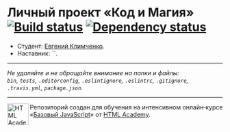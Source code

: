 # Личный проект «Код и Магия» [![Build status][travis-image]][travis-url] [![Dependency status][dependency-image]][dependency-url]

* Студент: [Евгений Климченко](https://up.htmlacademy.ru/javascript/6/user/181536).
* Наставник: ``.

---

_Не удаляйте и не обращайте внимание на папки и файлы:_<br>
_`bin`, `tests`, `.editorconfig`, `.eslintignore`, `.eslintrc`, `.gitignore`, `.travis.yml`, `package.json`._

---

<a href="https://htmlacademy.ru/intensive/javascript"><img align="left" width="50" height="50" title="HTML Academy" src="https://up.htmlacademy.ru/static/img/intensive/javascript/logo-for-github.svg"></a>

Репозиторий создан для обучения на интенсивном онлайн‑курсе «[Базовый JavaScript](https://htmlacademy.ru/intensive/javascript)» от [HTML Academy](https://htmlacademy.ru).

[travis-image]: https://travis-ci.org/htmlacademy-javascript/181536-code-and-magick.svg?branch=master
[travis-url]: https://travis-ci.org/htmlacademy-javascript/181536-code-and-magick
[dependency-image]: https://david-dm.org/htmlacademy-javascript/181536-code-and-magick.svg?style=flat-square
[dependency-url]: https://david-dm.org/htmlacademy-javascript/181536-code-and-magick

